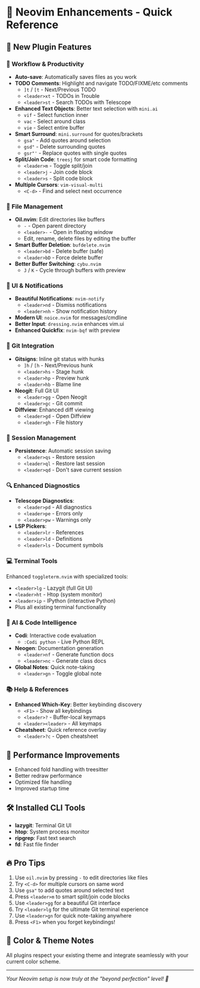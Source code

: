 # 🚀 Neovim Enhancements - Quick Reference

## 🎯 **New Plugin Features**

### **🔄 Workflow & Productivity**
- **Auto-save**: Automatically saves files as you work
- **TODO Comments**: Highlight and navigate TODO/FIXME/etc comments
  - `]t` / `[t` - Next/Previous TODO
  - `<leader>xt` - TODOs in Trouble
  - `<leader>st` - Search TODOs with Telescope
- **Enhanced Text Objects**: Better text selection with `mini.ai`
  - `vif` - Select function inner
  - `vac` - Select around class
  - `vie` - Select entire buffer
- **Smart Surround**: `mini.surround` for quotes/brackets
  - `gsa"` - Add quotes around selection
  - `gsd"` - Delete surrounding quotes
  - `gsr"'` - Replace quotes with single quotes
- **Split/Join Code**: `treesj` for smart code formatting
  - `<leader>m` - Toggle split/join
  - `<leader>j` - Join code block
  - `<leader>s` - Split code block
- **Multiple Cursors**: `vim-visual-multi`
  - `<C-d>` - Find and select next occurrence

### **📁 File Management**
- **Oil.nvim**: Edit directories like buffers
  - `-` - Open parent directory
  - `<leader>-` - Open in floating window
  - Edit, rename, delete files by editing the buffer
- **Smart Buffer Deletion**: `bufdelete.nvim`
  - `<leader>bd` - Delete buffer (safe)
  - `<leader>bD` - Force delete buffer
- **Better Buffer Switching**: `cybu.nvim`
  - `J` / `K` - Cycle through buffers with preview

### **🎨 UI & Notifications**
- **Beautiful Notifications**: `nvim-notify`
  - `<leader>nd` - Dismiss notifications
  - `<leader>nh` - Show notification history
- **Modern UI**: `noice.nvim` for messages/cmdline
- **Better Input**: `dressing.nvim` enhances vim.ui
- **Enhanced Quickfix**: `nvim-bqf` with preview

### **🔧 Git Integration**
- **Gitsigns**: Inline git status with hunks
  - `]h` / `[h` - Next/Previous hunk
  - `<leader>hs` - Stage hunk
  - `<leader>hp` - Preview hunk
  - `<leader>hb` - Blame line
- **Neogit**: Full Git UI
  - `<leader>gg` - Open Neogit
  - `<leader>gc` - Git commit
- **Diffview**: Enhanced diff viewing
  - `<leader>gd` - Open Diffview
  - `<leader>gh` - File history

### **💾 Session Management**
- **Persistence**: Automatic session saving
  - `<leader>qs` - Restore session
  - `<leader>ql` - Restore last session
  - `<leader>qd` - Don't save current session

### **🔍 Enhanced Diagnostics**
- **Telescope Diagnostics**:
  - `<leader>pd` - All diagnostics
  - `<leader>pe` - Errors only
  - `<leader>pw` - Warnings only
- **LSP Pickers**:
  - `<leader>lr` - References
  - `<leader>ld` - Definitions
  - `<leader>ls` - Document symbols

### **💻 Terminal Tools**
Enhanced `toggleterm.nvim` with specialized tools:
- `<leader>lg` - Lazygit (full Git UI)
- `<leader>ht` - Htop (system monitor)
- `<leader>ip` - IPython (interactive Python)
- Plus all existing terminal functionality

### **🧠 AI & Code Intelligence**
- **Codi**: Interactive code evaluation
  - `:Codi python` - Live Python REPL
- **Neogen**: Documentation generation
  - `<leader>nf` - Generate function docs
  - `<leader>nc` - Generate class docs
- **Global Notes**: Quick note-taking
  - `<leader>gn` - Toggle global note

### **📚 Help & References**
- **Enhanced Which-Key**: Better keybinding discovery
  - `<F1>` - Show all keybindings
  - `<leader>?` - Buffer-local keymaps
  - `<leader><leader>` - All keymaps
- **Cheatsheet**: Quick reference overlay
  - `<leader>?c` - Open cheatsheet

## 🎯 **Performance Improvements**
- Enhanced fold handling with treesitter
- Better redraw performance
- Optimized file handling
- Improved startup time

## 🛠️ **Installed CLI Tools**
- **lazygit**: Terminal Git UI
- **htop**: System process monitor  
- **ripgrep**: Fast text search
- **fd**: Fast file finder

## 🔥 **Pro Tips**
1. Use `oil.nvim` by pressing `-` to edit directories like files
2. Try `<C-d>` for multiple cursors on same word
3. Use `gsa"` to add quotes around selected text
4. Press `<leader>m` to smart split/join code blocks
5. Use `<leader>gg` for a beautiful Git interface
6. Try `<leader>lg` for the ultimate Git terminal experience
7. Use `<leader>gn` for quick note-taking anywhere
8. Press `<F1>` when you forget keybindings!

## 🎨 **Color & Theme Notes**
All plugins respect your existing theme and integrate seamlessly with your current color scheme.

---
*Your Neovim setup is now truly at the "beyond perfection" level! 🚀*

